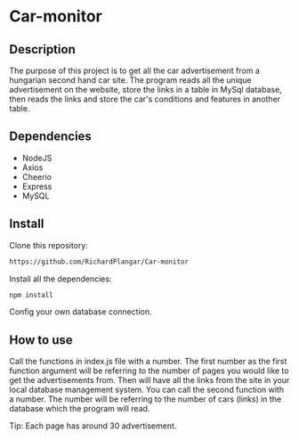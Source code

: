 # Car-monitor
## Description
The purpose of this project is to get all the car advertisement from a hungarian second hand car site. The program reads all the unique advertisement on the website,
store the links in a table in MySql database, then reads the links and store the car's conditions and features in another table.

## Dependencies
- NodeJS
- Axios
- Cheerio
- Express
- MySQL

## Install
Clone this repository:
```bash
https://github.com/RichardPlangar/Car-monitor
```
Install all the dependencies:
```bash
npm install
```
Config your own database connection.

## How to use
Call the functions in index.js file with a number. The first number as the first function argument will be referring to the number of pages you would like to get the advertisements from. Then will have all the links from the site in your local database management system. You can call the second function with a number. The number will be referring to the number of cars (links) in the database which the program will read.

Tip: Each page has around 30 advertisement.
